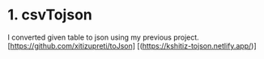 # 1. csvTojson

I converted given table to json using my previous project.
[https://github.com/xitizupreti/toJson]
[(https://kshitiz-tojson.netlify.app/)]

